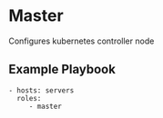 Master
=========

Configures kubernetes controller node

Example Playbook
----------------

    - hosts: servers
      roles:
         - master
